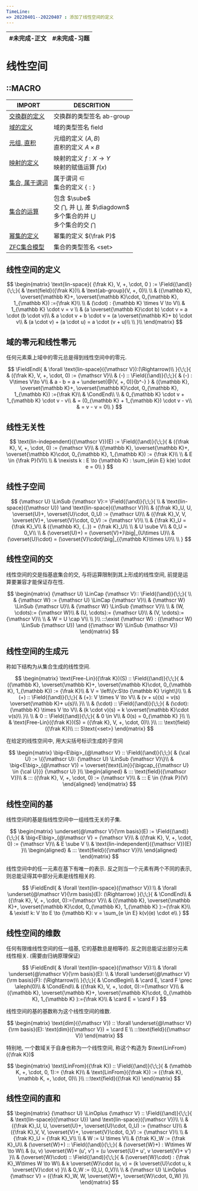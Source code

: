 ```yaml
---
TimeLine: 
=> 20220401--20220407 : 添加了线性空间的定义
---
```

| #未完成-正文 | #未完成-习题 |
| ------------ | ------------ |

# 线性空间

## ::MACRO

| IMPORT                                                | DESCRITION                                                                                                                 |
| ----------------------------------------------------- | -------------------------------------------------------------------------------------------------------------------------- |
| [交换群的定义](代数-群-交换群的定义.md#交换群的定义)  | 交换群的类型签名 $\text{ab-group}$                                                                                         |
| [域的定义](代数-域-域的定义.md#域的定义)              | 域的类型签名 $\text{field}$                                                                                                |
| [元组, 直积](模型-ZFC公理系统.md#元组%20直积)         | 元组的定义 $(A,B)$ <br /> 直积的定义 $A \times B$                                                                          |
| [映射的定义](模型-ZFC公理系统.md#映射的定义)          | 映射的定义 $f:X\to Y$  <br /> 映射的赋值运算 $f(x)$                                                                        |
| [集合, 属于谓词](模型-ZFC公理系统.md#集合%20属于谓词) | 属于谓词 $\in$ <br /> 集合的定义 $\{:\}$                                                                                   |
| [集合的运算](模型-ZFC公理系统.md#集合的运算)          | 包含 $\sube$ <br /> 交 $\bigcap$, 并 $\bigcup$, 差 $\diagdown$ <br /> 多个集合的并 $\bigcup$ <br /> 多个集合的交 $\bigcap$ |
| [幂集的定义](模型-ZFC公理系统.md#幂集的定义)          | 幂集的定义 ${\frak P}$                                                                                                     |
| [ZFC集合模型](模型-ZFC公理系统.md#ZFC集合模型)        | 集合的类型签名 $\text{<set>}$                                                                                              |


## 线性空间的定义

$$
\begin{matrix}
\text{lin-space}(
   {\frak K},
    V, +, \cdot, 0
) := 
\Field{(\and)}{\;\;}{
    & \text{field}({\frak K})\\
    & \text{ab-group}(V, +, 0)\\
    \\
    & ({\mathbb K}, \overset{\mathbb K}+,
        \overset{\mathbb K}\cdot, 0_{\mathbb K}, 1_{\mathbb K})
        :={\frak K}\\
    \\
    & (\cdot) : {\mathbb K} \times V \to V\\
    & 1_{\mathbb K} \cdot v = v \\
    & (a \overset{\mathbb K}\cdot b) \cdot v = a \cdot (b \cdot v)\\
    & a \cdot v  + b \cdot v = (a \overset{\mathbb K}+ b) \cdot v\\
    & (a \cdot v) + (a \cdot u) = a \cdot (v + u)\\
    \\
}\\
\end{matrix}
$$

## 域的零元和线性零元

任何元素乘上域中的零元总是得到线性空间中的零元. 

$$
\FieldEndl{
    & \forall \text{lin-space}({\mathscr V}):(\Rightarrow)\\
}{\;\;}{
    & ({\frak K}, V, +, \cdot, 0) := {\mathscr V}\\
    & (-) :: \Field{(\and)}{\;\;}{
        & (-) : V\times V\to V\\
        & a - b = a + \underset{@(V, +, 0)}{b^-}
    }
    & ({\mathbb K}, \overset{\mathbb K}+,
        \overset{\mathbb K}\cdot, 0_{\mathbb K}, 1_{\mathbb K})
        :={\frak K}\\
    & \CondEnd\\
    \\
    & 0_{\mathbb K} \cdot v + 1_{\mathbb K} \cdot v - v\\
    & = (0_{\mathbb K} + 1_{\mathbb K}) \cdot v - v\\
    & = v - v = 0\\
}
$$

## 线性无关性

$$
\text{lin-independent}({\mathscr V})(E) := 
\Field{(\and)}{\;\;}{
    & ({\frak K}, V, +, \cdot, 0) := {\mathscr V}\\
    & ({\mathbb K}, \overset{\mathbb K}+,
        \overset{\mathbb K}\cdot, 0_{\mathbb K}, 1_{\mathbb K})
        := {\frak K}\\
    \\
    & E \in {\frak P}(V)\\
    \\
    & \nexists k : E \to {\mathbb K} : \sum_{e\in E} k(e) \cdot e = 0\\
}
$$

## 线性子空间

$$
{\mathscr U} \LinSub {\mathscr V}:= 
\Field{(\and)}{\;\;}{
    \\
    & \text{lin-space}({\mathscr U}) \and \text{lin-space}({\mathscr V})\\
    & ({\frak K}_U, U, \overset{U}+, \overset{U}\cdot, 0_U) := {\mathscr U}\\
    & ({\frak K}_V, V, \overset{V}+, \overset{V}\cdot, 0_V) := {\mathscr V}\\
    \\
    & {\frak K}_U = {\frak K}_V\\
    & ({\mathbb K}, {..}) = {\frak K}_U\\
    \\
    & U \sube V\\
    & 0_U = 0_V\\
    \\
    & (\overset{U}+) = (\overset{V}+)\big|_{U\times U}\\
    & (\overset{U}\cdot) = (\overset{V}\cdot)\big|_{{\mathbb K}\times U}\\
    \\
}
$$

## 线性空间的交

线性空间的交是指基底集合的交, 与将运算限制到其上形成的线性空间, 前提是运算要兼容才能保证存在性. 

$$
\begin{matrix}
{\mathscr U} \LinCap {\mathscr V}::
\Field{(\and)}{\;\;}{
    \\
    & {\mathscr W} := {\mathscr U} \LinCap {\mathscr V}\\
    & {\mathscr W} \LinSub {\mathscr U}\\
    & {\mathscr W} \LinSub {\mathscr V}\\
    \\
    & (W, \cdots):= {\mathscr W}\\
    & (U, \cdots):= {\mathscr U}\\
    & (V, \cdots):= {\mathscr V}\\
    \\
    & W = U \cap V\\
    \\
}\\
:::\exist {\mathscr W} : 
    ({\mathscr W} \LinSub {\mathscr U})
    \and 
    ({\mathscr W} \LinSub {\mathscr V})
\end{matrix}
$$

## 线性空间的生成元

称如下结构为从集合生成的线性空间. 

$$
\begin{matrix}
\text{Free-Lin}({\frak K})(S) :: 
\Field{(\and)}{\;\;}{
    & ({\mathbb K}, \overset{\mathbb K}+,
        \overset{\mathbb K}\cdot, 0_{\mathbb K}, 1_{\mathbb K}) := {\frak K}\\
    & V = \left\{v:S\to {\mathbb K} \right\}\\
    \\
    & (+) :: \Field{(\and)}{\;\;}{
        & (+): V \times V \to V\\
        & (v + u)(s) = v(s) \overset{\mathbb K}+ u(s)\\
    }\\
    \\
    & (\cdot) :: \Field{(\and)}{\;\;}{
        & (\cdot): {\mathbb K} \times V \to V\\
        & (k \cdot v)(s) = k \overset{\mathbb K}\cdot v(s)\\
    }\\
    \\
    & 0 :: \Field{(\and)}{\;\;}{
        & 0 \in V\\
        & 0(s) = 0_{\mathbb K}
    }\\
    \\
    & \text{Free-Lin}({\frak K})(S) = ({\frak K}, V, +, \cdot, 0)\\
}\\
::: \text{field}({\frak K})\\
::: S\text{<set>}
\end{matrix}
$$

在给定的线性空间中, 用大尖括号标识生成的子空间

$$
\begin{matrix}
\big<E\big>_{@\mathscr V} ::
\Field{(\and)}{\;\;}{
    & {\cal U} := \{{\mathscr U}: {\mathscr U} \LinSub {\mathscr V}\}\\
    & \big<E\big>_{@\mathscr V}) 
        = \overset{\text{Lin}}{\bigcap_{{\mathscr U} \in {\cal U}}} {\mathscr U}
}\\
\begin{aligned}
& ::: \text{field}({\mathscr V})\\
& ::: ({\frak K}, V, +, \cdot, 0) := {\mathscr V}\\
& ::: E \in {\frak P}(V)
\end{aligned}
\end{matrix}
$$

## 线性空间的基

线性空间的基是指线性空间中一组线性无关的子集. 

$$
\begin{matrix}
\underset{@\mathscr V}{\rm basis}(E) := 
\Field{(\and)}{\;\;}{
    & \big<E\big>_{@\mathscr V} = {\mathscr V}\\
    & ({\frak K}, V, +, \cdot, 0) := {\mathscr V}\\
    & E \sube V \\
    & \text{lin-independent}({\mathscr V})(E)
}\\
\begin{aligned}
    & ::: \text{field}({\mathscr V})\\
\end{aligned}
\end{matrix}
$$

线性空间中的任一元素在基下有唯一的表示. 反之则当一个元素有两个不同的表示, 则总能证得其中部分元素是线性相关的.  

$$
\FieldEndl{
    & \forall \text{lin-space}({\mathscr V}):\\
    & \forall \underset{@\mathscr V}{\rm basis}(E): (\Rightarrow)
}{\;\;}{
    & \CondEnd\\
    & ({\frak K}, V, +, \cdot, 0):={\mathscr V}\\
    & ({\mathbb K}, \overset{\mathbb K}+, 
        \overset{\mathbb K}\cdot, 
        0_{\mathbb K}, 1_{\mathbb K}
    ):={\frak K}\\
    & \exist! k: V \to E \to {\mathbb K}: v = \sum_{e \in E} k(v)(e) \cdot e\\
}
$$

## 线性空间的维数

任何有限维线性空间的任一组基, 它的基数总是相等的. 反之则总能证出部分元素线性相关. (需要由归纳原理保证)

$$
\FieldEndl{
    & \forall \text{lin-space}({\mathscr V}):\\
    & \forall \underset{@\mathscr V}{\rm basis}(E): \\
    & \forall \underset{@\mathscr V}{\rm basis}(F): (\Rightarrow)\\
}{\;\;}{
    & \CondBegin\\
    & \card E, \card F \prec \aleph(0)\\
    & \CondEnd\\
    & ({\frak K}, V, +, \cdot, 0):={\mathscr V}\\
    & ({\mathbb K}, \overset{\mathbb K}+, 
        \overset{\mathbb K}\cdot, 
        0_{\mathbb K}, 1_{\mathbb K}
    ):={\frak K}\\
    & \card E = \card F
}
$$

线性空间的基的基数称为这个线性空间的维数. 

$$
\begin{matrix}
\text{dim}({\mathscr V}) :: 
    \forall \underset{@\mathscr V}{\rm basis}(E): 
        \text{dim}({\mathscr V}) = \card  E
\\
:::\text{field}({\mathscr V})
\end{matrix}
$$

特别地, 一个数域关于自身也称为一个线性空间, 称这个构造为 $\text{LinFrom}({\frak K})$

$$
\begin{matrix}
\text{LinFrom}({\frak K}) :: \Field{(\and)}{\;\;}{
    & (\mathbb K, +, \cdot, 0, 1):= {\frak K}\\
    & \text{LinFrom}({\frak K}) := ({\frak K}, \mathbb K, +, \cdot, 0)\\
}\\
:::\text{field}({\frak K})
\end{matrix}
$$

## 线性空间的直和

$$
\begin{matrix}
{\mathscr U} \LinOplus {\mathscr V} ::
\Field{(\and)}{\;\;}{
    & \text{lin-space}({\mathscr U}) \and \text{lin-space}({\mathscr V})\\
    \\
    & ({\frak K}_U, U, \overset{U}+, \overset{U}\cdot, 0_U) 
        := {\mathscr U}\\
    & ({\frak K}_V, V, \overset{V}+, \overset{V}\cdot, 0_V) 
        := {\mathscr V}\\
    \\
    & {\frak K}_U = {\frak K}_V\\
    \\
    & W := U \times V\\
    & {\frak K}_W := {\frak K}_U\\
    & (\overset{W}+) :: \Field{(\and)}{\;\;}{
        & (\overset{W}+) : W\times W \to W\\
        & (u, v) \overset{W}+ (u', v') = (u \overset{U}+ u', v \overset{V}+ v')
    }\\
    & (\overset{W}\cdot) :: \Field{(\and)}{\;\;}{
        & (\overset{W}\cdot) : {\frak K}_W\times W \to W\\
        & k \overset{W}\cdot (u, v) 
            = (k \overset{U}\cdot u, k \overset{V}\cdot v)
    }\\
    & 0_W := (0_U, 0_V)\\
    \\
    & {\mathscr U} \LinOplus  {\mathscr V}
    = ({\frak K}_W, W, \overset{W}+, \overset{W}\cdot, 0_W)
}\\
\end{matrix}
$$
